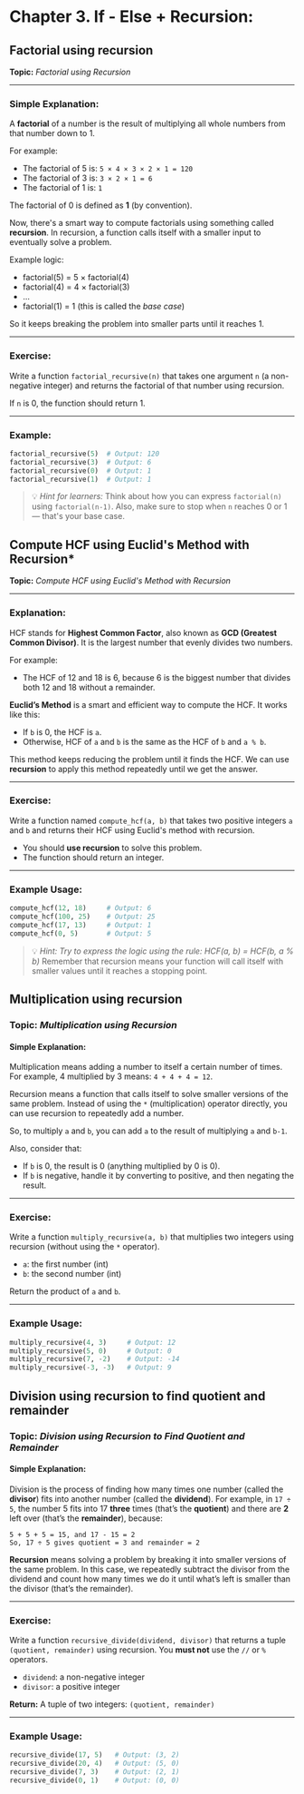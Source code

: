 # Chapter 3. If - Else + Recursion:

## Factorial using recursion

**Topic:** *Factorial using Recursion*

---

### **Simple Explanation:**

A **factorial** of a number is the result of multiplying all whole numbers from that number down to 1.

For example:

* The factorial of 5 is: `5 × 4 × 3 × 2 × 1 = 120`
* The factorial of 3 is: `3 × 2 × 1 = 6`
* The factorial of 1 is: `1`

The factorial of 0 is defined as **1** (by convention).

Now, there's a smart way to compute factorials using something called **recursion**. In recursion, a function calls itself with a smaller input to eventually solve a problem.

Example logic:

* factorial(5) = 5 × factorial(4)
* factorial(4) = 4 × factorial(3)
* ...
* factorial(1) = 1 (this is called the *base case*)

So it keeps breaking the problem into smaller parts until it reaches 1.

---

### **Exercise:**

Write a function `factorial_recursive(n)` that takes one argument `n` (a non-negative integer) and returns the factorial of that number using recursion.

If `n` is 0, the function should return 1.

---

### **Example:**

```python
factorial_recursive(5)  # Output: 120  
factorial_recursive(3)  # Output: 6  
factorial_recursive(0)  # Output: 1  
factorial_recursive(1)  # Output: 1  
```

> 💡 *Hint for learners:* Think about how you can express `factorial(n)` using `factorial(n-1)`. Also, make sure to stop when `n` reaches 0 or 1 — that's your base case.


## Compute HCF using Euclid's Method with Recursion*

**Topic:** *Compute HCF using Euclid's Method with Recursion*

---

### **Explanation:**

HCF stands for **Highest Common Factor**, also known as **GCD (Greatest Common Divisor)**. It is the largest number that evenly divides two numbers.

For example:

* The HCF of 12 and 18 is 6, because 6 is the biggest number that divides both 12 and 18 without a remainder.

**Euclid’s Method** is a smart and efficient way to compute the HCF. It works like this:

* If `b` is 0, the HCF is `a`.
* Otherwise, HCF of `a` and `b` is the same as the HCF of `b` and `a % b`.

This method keeps reducing the problem until it finds the HCF. We can use **recursion** to apply this method repeatedly until we get the answer.

---

### **Exercise:**

Write a function named `compute_hcf(a, b)` that takes two positive integers `a` and `b` and returns their HCF using Euclid's method with recursion.

* You should **use recursion** to solve this problem.
* The function should return an integer.

---

### **Example Usage:**

```python
compute_hcf(12, 18)     # Output: 6
compute_hcf(100, 25)    # Output: 25
compute_hcf(17, 13)     # Output: 1
compute_hcf(0, 5)       # Output: 5
```

> 💡 *Hint: Try to express the logic using the rule: HCF(a, b) = HCF(b, a % b)*
> Remember that recursion means your function will call itself with smaller values until it reaches a stopping point.


## Multiplication using recursion

### **Topic:** *Multiplication using Recursion*

#### **Simple Explanation:**

Multiplication means adding a number to itself a certain number of times.
For example, 4 multiplied by 3 means:
`4 + 4 + 4 = 12`.

Recursion means a function that calls itself to solve smaller versions of the same problem.
Instead of using the `*` (multiplication) operator directly, you can use recursion to repeatedly add a number.

So, to multiply `a` and `b`, you can add `a` to the result of multiplying `a` and `b-1`.

Also, consider that:

* If `b` is 0, the result is 0 (anything multiplied by 0 is 0).
* If `b` is negative, handle it by converting to positive, and then negating the result.

---

### **Exercise:**

Write a function `multiply_recursive(a, b)` that multiplies two integers using recursion (without using the `*` operator).

* `a`: the first number (int)
* `b`: the second number (int)

Return the product of `a` and `b`.

---

### **Example Usage:**

```python
multiply_recursive(4, 3)     # Output: 12
multiply_recursive(5, 0)     # Output: 0
multiply_recursive(7, -2)    # Output: -14
multiply_recursive(-3, -3)   # Output: 9
```


## Division using recursion to find quotient and remainder

### **Topic:** *Division using Recursion to Find Quotient and Remainder*

#### **Simple Explanation:**

Division is the process of finding how many times one number (called the **divisor**) fits into another number (called the **dividend**).
For example, in `17 ÷ 5`, the number 5 fits into 17 **three** times (that’s the **quotient**) and there are **2** left over (that’s the **remainder**), because:

```
5 + 5 + 5 = 15, and 17 - 15 = 2  
So, 17 ÷ 5 gives quotient = 3 and remainder = 2
```

**Recursion** means solving a problem by breaking it into smaller versions of the same problem. In this case, we repeatedly subtract the divisor from the dividend and count how many times we do it until what’s left is smaller than the divisor (that’s the remainder).

---

### **Exercise:**

Write a function `recursive_divide(dividend, divisor)` that returns a tuple `(quotient, remainder)` using recursion.
You **must not** use the `//` or `%` operators.

* `dividend`: a non-negative integer
* `divisor`: a positive integer

**Return:** A tuple of two integers: `(quotient, remainder)`

---

### **Example Usage:**

```python
recursive_divide(17, 5)   # Output: (3, 2)
recursive_divide(20, 4)   # Output: (5, 0)
recursive_divide(7, 3)    # Output: (2, 1)
recursive_divide(0, 1)    # Output: (0, 0)
```
